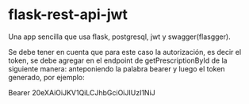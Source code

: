 # flask-rest-api-jwt
Una app sencilla que usa flask, postgresql, jwt y swagger(flasgger).  

Se debe tener en cuenta que para este caso la autorización, es decir el token, se debe agregar en el endpoint de getPrescriptionById de la siguiente manera: anteponiendo la palabra bearer y luego el token generado, por ejemplo:  

Bearer 20eXAiOiJKV1QiLCJhbGciOiJIUzI1NiJ

